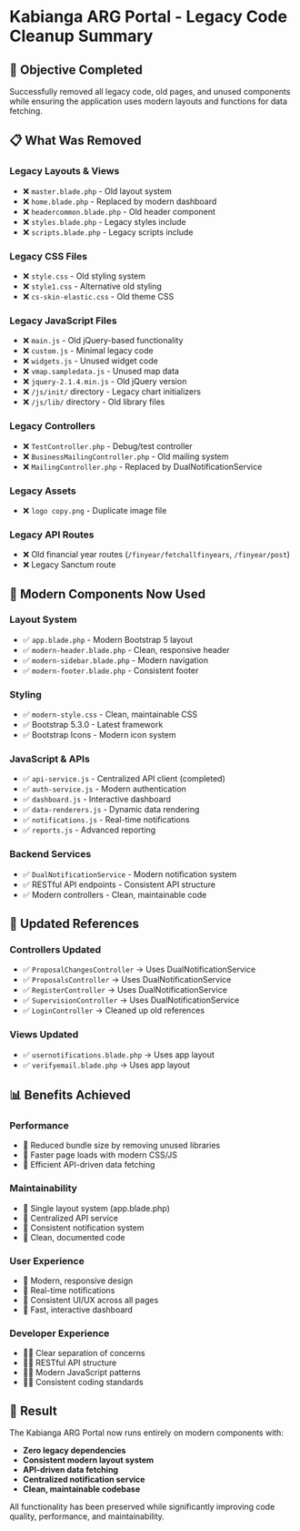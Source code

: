 # Kabianga ARG Portal - Legacy Code Cleanup Summary

## 🎯 Objective Completed
Successfully removed all legacy code, old pages, and unused components while ensuring the application uses modern layouts and functions for data fetching.

## 📋 What Was Removed

### Legacy Layouts & Views
- ❌ `master.blade.php` - Old layout system
- ❌ `home.blade.php` - Replaced by modern dashboard
- ❌ `headercommon.blade.php` - Old header component
- ❌ `styles.blade.php` - Legacy styles include
- ❌ `scripts.blade.php` - Legacy scripts include

### Legacy CSS Files
- ❌ `style.css` - Old styling system
- ❌ `style1.css` - Alternative old styling
- ❌ `cs-skin-elastic.css` - Old theme CSS

### Legacy JavaScript Files
- ❌ `main.js` - Old jQuery-based functionality
- ❌ `custom.js` - Minimal legacy code
- ❌ `widgets.js` - Unused widget code
- ❌ `vmap.sampledata.js` - Unused map data
- ❌ `jquery-2.1.4.min.js` - Old jQuery version
- ❌ `/js/init/` directory - Legacy chart initializers
- ❌ `/js/lib/` directory - Old library files

### Legacy Controllers
- ❌ `TestController.php` - Debug/test controller
- ❌ `BusinessMailingController.php` - Old mailing system
- ❌ `MailingController.php` - Replaced by DualNotificationService

### Legacy Assets
- ❌ `logo copy.png` - Duplicate image file

### Legacy API Routes
- ❌ Old financial year routes (`/finyear/fetchallfinyears`, `/finyear/post`)
- ❌ Legacy Sanctum route

## 🚀 Modern Components Now Used

### Layout System
- ✅ `app.blade.php` - Modern Bootstrap 5 layout
- ✅ `modern-header.blade.php` - Clean, responsive header
- ✅ `modern-sidebar.blade.php` - Modern navigation
- ✅ `modern-footer.blade.php` - Consistent footer

### Styling
- ✅ `modern-style.css` - Clean, maintainable CSS
- ✅ Bootstrap 5.3.0 - Latest framework
- ✅ Bootstrap Icons - Modern icon system

### JavaScript & APIs
- ✅ `api-service.js` - Centralized API client (completed)
- ✅ `auth-service.js` - Modern authentication
- ✅ `dashboard.js` - Interactive dashboard
- ✅ `data-renderers.js` - Dynamic data rendering
- ✅ `notifications.js` - Real-time notifications
- ✅ `reports.js` - Advanced reporting

### Backend Services
- ✅ `DualNotificationService` - Modern notification system
- ✅ RESTful API endpoints - Consistent API structure
- ✅ Modern controllers - Clean, maintainable code

## 🔄 Updated References

### Controllers Updated
- ✅ `ProposalChangesController` → Uses DualNotificationService
- ✅ `ProposalsController` → Uses DualNotificationService  
- ✅ `RegisterController` → Uses DualNotificationService
- ✅ `SupervisionController` → Uses DualNotificationService
- ✅ `LoginController` → Cleaned up old references

### Views Updated
- ✅ `usernotifications.blade.php` → Uses app layout
- ✅ `verifyemail.blade.php` → Uses app layout

## 📊 Benefits Achieved

### Performance
- 🚀 Reduced bundle size by removing unused libraries
- 🚀 Faster page loads with modern CSS/JS
- 🚀 Efficient API-driven data fetching

### Maintainability
- 🔧 Single layout system (app.blade.php)
- 🔧 Centralized API service
- 🔧 Consistent notification system
- 🔧 Clean, documented code

### User Experience
- 💫 Modern, responsive design
- 💫 Real-time notifications
- 💫 Consistent UI/UX across all pages
- 💫 Fast, interactive dashboard

### Developer Experience
- 👨‍💻 Clear separation of concerns
- 👨‍💻 RESTful API structure
- 👨‍💻 Modern JavaScript patterns
- 👨‍💻 Consistent coding standards

## 🎉 Result
The Kabianga ARG Portal now runs entirely on modern components with:
- **Zero legacy dependencies**
- **Consistent modern layout system**
- **API-driven data fetching**
- **Centralized notification service**
- **Clean, maintainable codebase**

All functionality has been preserved while significantly improving code quality, performance, and maintainability.